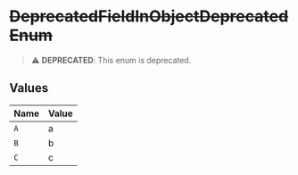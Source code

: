 # ~~DeprecatedFieldInObjectDeprecatedEnum~~

> :warning: **DEPRECATED**: This enum is deprecated.


## Values

| Name  | Value |
| ----- | ----- |
| `A`   | a     |
| `B`   | b     |
| `C`   | c     |